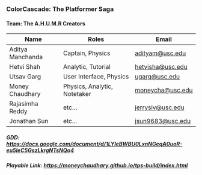 ### ColorCascade: The Platformer Saga
#### Team: The A.H.U.M.R Creators

Name | Roles | Email 
--- | --- | --- |
Aditya Manchanda | Captain, Physics | adityam@usc.edu
Hetvi Shah | Analytic, Tutorial | hetvisha@usc.edu
Utsav Garg | User Interface, Physics | ugarg@usc.edu
Money Chaudhary | Physics, Analytic, Notetaker | moneycha@usc.edu
Rajasimha Reddy | etc… | jerrysiv@usc.edu
Jonathan Sun | etc... | jsun9683@usc.edu

##### GDD: https://docs.google.com/document/d/1LYleBWBU0LxnNGeqA0uoR-eu5IeC5GszLkrgNTsNQo4
##### Playable Link: https://moneychaudhary.github.io/tps-build/index.html














